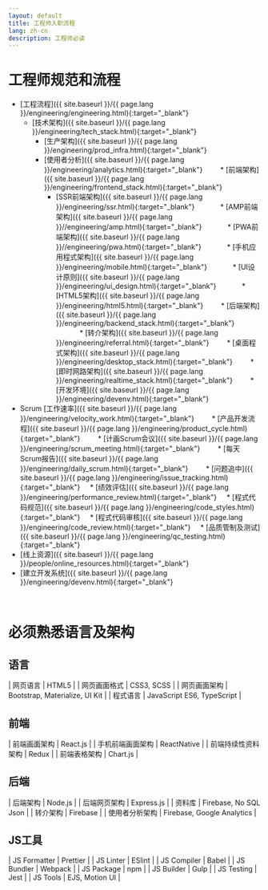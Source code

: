 ```yaml
---
layout: default
title: 工程师入职流程
lang: zh-cn
description: 工程师必读
---
```




# 工程师规范和流程

* [工程流程]({{ site.baseurl }}/{{ page.lang }}/engineering/engineering.html){:target="_blank"}
    * [技术架构]({{ site.baseurl }}/{{ page.lang }}/engineering/tech_stack.html){:target="_blank"}
        * [生产架构]({{ site.baseurl }}/{{ page.lang }}/engineering/prod_infra.html){:target="_blank"}
        * [使用者分析]({{ site.baseurl }}/{{ page.lang }}/engineering/analytics.html){:target="_blank"}
        * [前端架构]({{ site.baseurl }}/{{ page.lang }}/engineering/frontend_stack.html){:target="_blank"}
            * [SSR前端架构]({{ site.baseurl }}/{{ page.lang }}/engineering/ssr.html){:target="_blank"}
            * [AMP前端架构]({{ site.baseurl }}/{{ page.lang }}//engineering/amp.html){:target="_blank"}
            * [PWA前端架构]({{ site.baseurl }}/{{ page.lang }}//engineering/pwa.html){:target="_blank"}
            * [手机应用程式架构]({{ site.baseurl }}/{{ page.lang }}/engineering/mobile.html){:target="_blank"}
            * [UI设计原则]({{ site.baseurl }}/{{ page.lang }}/engineering/ui_design.html){:target="_blank"}
            * [HTML5架构]({{ site.baseurl }}/{{ page.lang }}/engineering/html5.html){:target="_blank"}
        * [后端架构]({{ site.baseurl }}/{{ page.lang }}/engineering/backend_stack.html){:target="_blank"}
            * [转介架构]({{ site.baseurl }}/{{ page.lang }}/engineering/referral.html){:target="_blank"}
        * [桌面程式架构]({{ site.baseurl }}/{{ page.lang }}/engineering/desktop_stack.html){:target="_blank"}
        * [即时网路架构]({{ site.baseurl }}/{{ page.lang }}/engineering/realtime_stack.html){:target="_blank"}
        * [开发环境]({{ site.baseurl }}/{{ page.lang }}/engineering/devenv.html){:target="_blank"}
* Scrum [工作速率]({{ site.baseurl }}/{{ page.lang }}/engineering/velocity_work.html){:target="_blank"}
        * [产品开发流程]({{ site.baseurl }}/{{ page.lang }}/engineering/product_cycle.html){:target="_blank"}
        * [计画Scrum会议]({{ site.baseurl }}/{{ page.lang }}/engineering/scrum_meeting.html){:target="_blank"}
        * [每天Scrum报告]({{ site.baseurl }}/{{ page.lang }}/engineering/daily_scrum.html){:target="_blank"}
        * [问题追中]({{ site.baseurl }}/{{ page.lang }}/engineering/issue_tracking.html){:target="_blank"}
    * [绩效评估]({{ site.baseurl }}/{{ page.lang }}/engineering/performance_review.html){:target="_blank"}
    * [程式代码规范]({{ site.baseurl }}/{{ page.lang }}/engineering/code_styles.html){:target="_blank"}
    * [程式代码审核]({{ site.baseurl }}/{{ page.lang }}/engineering/code_review.html){:target="_blank"}
    * [品质管制及测试]({{ site.baseurl }}/{{ page.lang }}/engineering/qc_testing.html){:target="_blank"}
* [线上资源]({{ site.baseurl }}/{{ page.lang }}/people/online_resources.html){:target="_blank"}
* [建立开发系统]({{ site.baseurl }}/{{ page.lang }}/engineering/devenv.html){:target="_blank"}

<br>

# 必须熟悉语言及架构

## 语言

| 网页语言 | HTML5 |
| 网页画面格式 | CSS3, SCSS |
| 网页画面架构 | Bootstrap, Materialize, UI Kit |
| 程式语言 | JavaScript ES6, TypeScript |

## 前端

| 前端画面架构 | React.js |
| 手机前端画面架构 | ReactNative |
| 前端持续性资料架构 | Redux |
| 前端表格架构 | Chart.js |

## 后端

| 后端架构 | Node.js |
| 后端网页架构 | Express.js |
| 资料库 | Firebase, No SQL Json |
| 转介架构 | Firebase |
| 使用者分析架构 | Firebase, Google Analytics |

## JS工具

| JS Formatter | Prettier |
| JS Linter | ESlint |
| JS Compiler | Babel |
| JS Bundler | Webpack |
| JS Package | npm |
| JS Builder | Gulp |
| JS Testing | Jest |
| JS Tools | EJS, Motion UI |